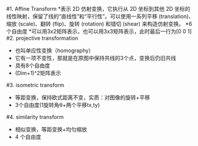 #1. Affine Transform
*表示 2D 仿射变换，它执行从 2D 坐标到其他 2D 坐标的线性映射，保留了线的“直线性”和“平行性”。可以使用一系列平移 (translation)、缩放 (scale)、翻转 (flip)、旋转 (rotation) 和错切 (shear) 来构造仿射变换。
*6个自由度
*可以用3x2矩阵表示，也可以用3x3矩阵表示，此时最后一行为[0 0 1]
#2. projective transformation
* 也叫单应性变换（homography）
* 它有一项不变性，那就是在原图中保持共线的3个点，变换后仍旧共线
* 具有8个自由度
* (Dim+1)^2矩阵表示

#3. isometric transform
* 等距变换，保持欧式距离不变，实质：对图像的旋转+平移
* 3个自由度(1旋转角θ+两个平移tx,ty)

#4. similarity transform
* 相似变换，等距变换+均匀缩放
* 4 个自由度
